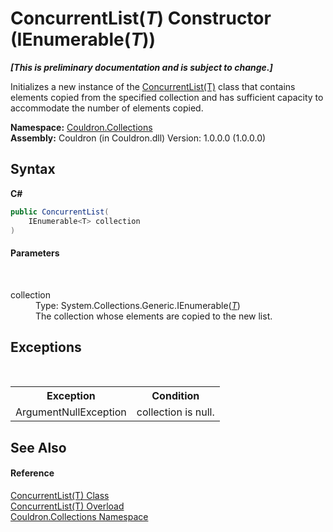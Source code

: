# ConcurrentList(*T*) Constructor (IEnumerable(*T*))
 _**\[This is preliminary documentation and is subject to change.\]**_

Initializes a new instance of the <a href="T_Couldron_Collections_ConcurrentList_1">ConcurrentList(T)</a> class that contains elements copied from the specified collection and has sufficient capacity to accommodate the number of elements copied.

**Namespace:**&nbsp;<a href="N_Couldron_Collections">Couldron.Collections</a><br />**Assembly:**&nbsp;Couldron (in Couldron.dll) Version: 1.0.0.0 (1.0.0.0)

## Syntax

**C#**<br />
``` C#
public ConcurrentList(
	IEnumerable<T> collection
)
```


#### Parameters
&nbsp;<dl><dt>collection</dt><dd>Type: System.Collections.Generic.IEnumerable(<a href="T_Couldron_Collections_ConcurrentList_1">*T*</a>)<br />The collection whose elements are copied to the new list.</dd></dl>

## Exceptions
&nbsp;<table><tr><th>Exception</th><th>Condition</th></tr><tr><td>ArgumentNullException</td><td>collection is null.</td></tr></table>

## See Also


#### Reference
<a href="T_Couldron_Collections_ConcurrentList_1">ConcurrentList(T) Class</a><br /><a href="Overload_Couldron_Collections_ConcurrentList_1__ctor">ConcurrentList(T) Overload</a><br /><a href="N_Couldron_Collections">Couldron.Collections Namespace</a><br />
